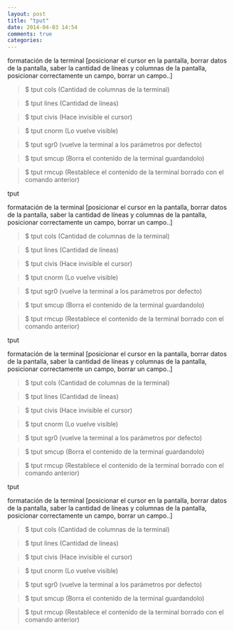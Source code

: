 ```yaml
---
layout: post
title: "tput"
date: 2014-04-03 14:54
comments: true
categories: 
---
```

formatación de la terminal [posicionar el cursor en la pantalla, borrar datos de la pantalla, saber la cantidad de líneas y columnas de la pantalla, posicionar correctamente un campo, borrar un campo..]

>$ tput cols  (Cantidad de columnas de la terminal)

>$ tput lines (Cantidad de lineas)

>$ tput civis (Hace invisible el cursor)

>$ tput cnorm (Lo vuelve visible)

>$ tput sgr0 (vuelve la terminal a los parámetros por defecto)

>$ tput smcup (Borra el contenido de la terminal guardandolo)

>$ tput rmcup (Restablece el contenido de la terminal borrado con el comando anterior)

tput 

formatación de la terminal [posicionar el cursor en la pantalla, borrar datos de la pantalla, saber la cantidad de líneas y columnas de la pantalla, posicionar correctamente un campo, borrar un campo..]

>$ tput cols  (Cantidad de columnas de la terminal)

>$ tput lines (Cantidad de lineas)

>$ tput civis (Hace invisible el cursor)

>$ tput cnorm (Lo vuelve visible)

>$ tput sgr0 (vuelve la terminal a los parámetros por defecto)

>$ tput smcup (Borra el contenido de la terminal guardandolo)

>$ tput rmcup (Restablece el contenido de la terminal borrado con el comando anterior)

tput 

formatación de la terminal [posicionar el cursor en la pantalla, borrar datos de la pantalla, saber la cantidad de líneas y columnas de la pantalla, posicionar correctamente un campo, borrar un campo..]

>$ tput cols  (Cantidad de columnas de la terminal)

>$ tput lines (Cantidad de lineas)

>$ tput civis (Hace invisible el cursor)

>$ tput cnorm (Lo vuelve visible)

>$ tput sgr0 (vuelve la terminal a los parámetros por defecto)

>$ tput smcup (Borra el contenido de la terminal guardandolo)

>$ tput rmcup (Restablece el contenido de la terminal borrado con el comando anterior)

tput 

formatación de la terminal [posicionar el cursor en la pantalla, borrar datos de la pantalla, saber la cantidad de líneas y columnas de la pantalla, posicionar correctamente un campo, borrar un campo..]

>$ tput cols  (Cantidad de columnas de la terminal)

>$ tput lines (Cantidad de lineas)

>$ tput civis (Hace invisible el cursor)

>$ tput cnorm (Lo vuelve visible)

>$ tput sgr0 (vuelve la terminal a los parámetros por defecto)

>$ tput smcup (Borra el contenido de la terminal guardandolo)

>$ tput rmcup (Restablece el contenido de la terminal borrado con el comando anterior)

